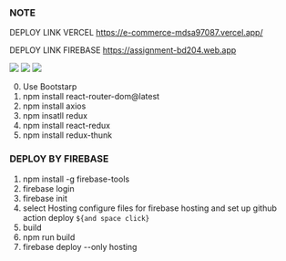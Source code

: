 ### NOTE

DEPLOY LINK VERCEL 
https://e-commerce-mdsa97087.vercel.app/

DEPLOY LINK FIREBASE
https://assignment-bd204.web.app





<img src="https://i.imgur.com/7YgTyKH.png">
<img src="https://i.imgur.com/uATqKdJ.png">
<img src="https://i.imgur.com/fGTUvDg.png">



0. Use Bootstarp
1. npm install react-router-dom@latest
2. npm install axios
3. npm insatll redux
4. npm install react-redux
5. npm install redux-thunk


### DEPLOY BY FIREBASE
1.    npm install -g firebase-tools
2.    firebase login
3.    firebase init
4.    select Hosting configure files for  firebase hosting and set up   github  action deploy `${and space click}`
5.    build 
6.    npm run build
7.    firebase deploy --only hosting

